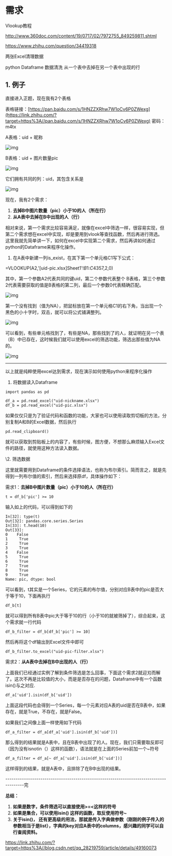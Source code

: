 # 需求

Vlookup教程

http://www.360doc.com/content/19/0717/02/7972755_849259811.shtml

https://www.zhihu.com/question/34419318



两张Excel清理数据



python Dataframe 数据清洗 从一个表中去掉在另一个表中出现的行

## **1. 例子**

直接进入正题，现在我有2个表格

表格链接：[https://pan.baidu.com/s/1HNZZXRhw7W1oCv6P0ZWexg](https://link.zhihu.com/?target=https%3A//pan.baidu.com/s/1HNZZXRhw7W1oCv6P0ZWexg) 密码：m4tx

A表格：uid + 昵称

![img](https://picb.zhimg.com/80/v2-b9a9236b948f8b54189b491814723590_1440w.jpg)

B表格：uid + 图片数量pic

![img](https://pic1.zhimg.com/80/v2-cb8316b55860fca76732b977bd2fc431_1440w.jpg)

它们拥有共同的列：uid，其包含关系是

![img](https://pic1.zhimg.com/80/v2-e94fd237d4002fe02a0bfc0e5c888b8a_1440w.jpg)

现在，我有2个需求：

1. **去掉B中图片数量（pic）小于10的人（所在行）**
2. **从A表中去掉在B中出现的人（行）**

相对来说，第一个需求比较容易满足，就像在excel中筛选一样，很容易实现，但第二个需求想在excel中实现，却是要用到vlook等查找函数，然后再进行筛选。这里我就先简单讲一下，如何在excel中实现第二个需求，然后再讲如何通过python的Dataframe来程序化操作。

1. 在A表中新建一列is_exist，在其下第一个单元格C1写下公式：

=VLOOKUP(A2,'[uid-pic.xlsx]Sheet1'!$B$1:$C$4357,2,0)

其中，第一个参数A2代表共同的键uid，第二个参数代表整个 B表格，第三个参数2代表需要获取的值是B表格的第二列，最后一个参数0代表精确匹配。

![img](https://pic3.zhimg.com/80/v2-4994a77f52e2531d30e7d83fc8e0fdd6_1440w.jpg)

第一个没有找到（值为NA），把鼠标放在第一个单元格C1的右下角，当出现一个黑色的小十字时，双击，就可以将公式铺满整列。

![img](https://picb.zhimg.com/80/v2-d0f4518f0ae706dcc11ca57ac8a4409c_1440w.jpg)

可以看到，有些单元格找到了，有些是NA，那些找到了的人，就证明在另一个表（B）中已存在，这时候我们就可以使用excel的筛选功能，筛选出那些值为NA的。

![img](https://pic1.zhimg.com/80/v2-80728e5513c0e4d217916b5bbfa5706c_1440w.jpg)

------

以上就是纯粹使用excel达到需求，现在演示如何使用python来程序化操作

1. 将数据读入Dataframe

```python3
import pandas as pd

df_a = pd.read_excel("uid-nickname.xlsx")
df_b = pd.read_excel("uid-pic.xlsx")
```

如果仅仅只是为了验证代码和函数的功能，大家也可以使用读取剪切板的方法，分别复制A和B的Excel数据，然后执行

```text
pd.read_clipboard()
```

就可以获取到剪贴板上的内容了，有些时候，图方便，不想那么麻烦输入Excel文件的路径，就使用这种方法读入数据。

\2. 筛选数据

这里就需要用到Dataframe的条件选择语法，也称为布尔索引。简而言之，就是先得到一列布尔值的索引，然后来选择原df，具体操作如下：

需求1：**去掉B中图片数量（pic）小于10的人（所在行）**

```text
t = df_b['pic'] >= 10
```

输入如上的代码，可以得到如下的

```text
In[32]: type(t)
Out[32]: pandas.core.series.Series
In[33]: t.head(10)
Out[33]: 
0    False
1     True
2     True
3     True
4    False
5     True
6     True
7     True
8     True
9     True
Name: pic, dtype: bool
```

可以看到，t其实是一个Series，它的元素的布尔值，分别对应B表中的pic是否大于等于10，下面再执行

```text
df_b[t]
```

就可以得到所有B表中pic大于等于10的行（小于10的就被筛掉了），综合起来，这个需求就一行代码

```text
df_b_filter = df_b[df_b['pic'] >= 10]
```

然后再将这个df输出到Excel文件中即可

```text
df_b_filter.to_excel("uid-pic-filter.xlsx")
```

需求2：**从A表中去掉在B中出现的人（行）**

上面我们已经通过实例了解到条件筛选是怎么回事，下面这个需求2就迎刃而解了。这次不再是比较值的大小，而是是否存在的问题，Dataframe中有一个函数isin()与之对应.

```text
df_a['uid'].isin(df_b['uid'])
```

上面这段代码也会得到一个Series，每一个元素对应A表的uid是否在B表中，如果存在，就是True，不存在，就是False。

如果我们之间像上面一样使用如下代码

```text
df_a_filter = df_a[df_a['uid'].isin(df_b['uid'])]
```

那么得到的结果就是A表中，且在B表中出现了的人。现在，我们只需要取反即可（因为没有isnotin（）这样的函数），语法就是在上面的Series前加一个~符号

```text
df_a_filter = df_a[~ df_a['uid'].isin(df_b['uid'])]
```

这样得到的结果，就是A表中，且排除了在B中出现的结果。

---------------------------------------------------------------------------------------完

**总结：**

1. **如果是数字，条件筛选可以直接使用>=<这样的符号**
2. **如果是集合，可以使用isin() 这样的函数，取反使用符号~**
3. **关于isin()， 还有更高级的用法，那就是传入字典做参数（刚刚的例子传入的参数相当于是list），字典的key对应A表中的columns，感兴趣的同学可以自行查阅资料。**

https://link.zhihu.com/?target=https%3A//blog.csdn.net/qq_28219759/article/details/49160073